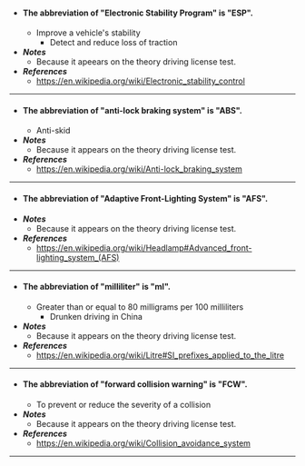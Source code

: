 - #### The abbreviation of "Electronic Stability Program" is "ESP".
    - Improve a vehicle's stability
        - Detect and reduce loss of traction
- ***Notes***
    - Because it apeears on the theory driving license test.
- ***References***
    - https://en.wikipedia.org/wiki/Electronic_stability_control
- ---
- #### The abbreviation of "anti-lock braking system" is "ABS".
    - Anti-skid
- ***Notes***
    - Because it appears on the theory driving license test.
- ***References***
    - https://en.wikipedia.org/wiki/Anti-lock_braking_system
- ---
- #### The abbreviation of "Adaptive Front-Lighting System" is "AFS".
- ***Notes***
    - Because it appears on the theory driving license test.
- ***References***
    - https://en.wikipedia.org/wiki/Headlamp#Advanced_front-lighting_system_(AFS)
- ---
- #### The abbreviation of "milliliter" is "ml".
    - Greater than or equal to 80 milligrams per 100 milliliters
        - Drunken driving in China
- ***Notes***
    - Because it appears on the theory driving license test.
- ***References***
    - https://en.wikipedia.org/wiki/Litre#SI_prefixes_applied_to_the_litre
- ---
- #### The abbreviation of "forward collision warning" is "FCW".
    - To prevent or reduce the severity of a collision
- ***Notes***
    - Because it appears on the theory driving license test.
- ***References***
    - https://en.wikipedia.org/wiki/Collision_avoidance_system
- ---
